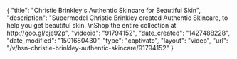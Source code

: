{
    "title": "Christie Brinkley's Authentic Skincare for Beautiful Skin",
    "description": "Supermodel Christie Brinkley created Authentic Skincare, to help you get beautiful skin. \nShop the entire collection at http:\/\/goo.gl\/cje92p",
    "videoid": "91794152",
    "date_created": "1427488228",
    "date_modified": "1501680430",
    "type": "captivate",
    "layout": "video",
    "url": "\/v\/hsn-christie-brinkley-authentic-skincare\/91794152"
}
